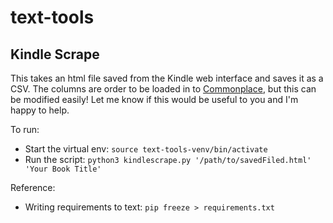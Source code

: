 # text-tools
## Kindle Scrape

This takes an html file saved from the Kindle web interface and saves it as a CSV. The columns are order to be loaded in to [Commonplace](https://github.com/johnvining/commonplace/blob/af0e7ddccad5efba88c5bd2abcac4002644b06ca/server/src/cli/import.js#L97), but this can be modified easily! Let me know if this would be useful to you and I'm happy to help.

To run: 
- Start the virtual env: `source text-tools-venv/bin/activate`
- Run the script: `python3 kindlescrape.py '/path/to/savedFiled.html' 'Your Book Title'`

Reference:
- Writing requirements to text: `pip freeze > requirements.txt`
